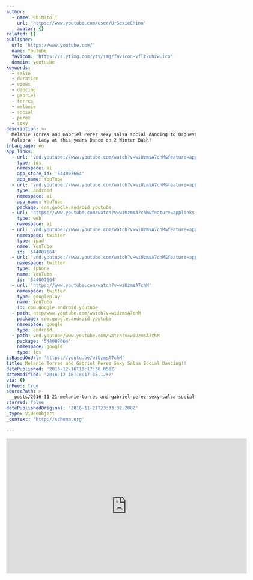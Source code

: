 ```yaml
---
author:
  - name: ChiNito T
    url: 'https://www.youtube.com/user/UrSexieChino'
    avatar: {}
related: []
publisher:
  url: 'https://www.youtube.com/'
  name: YouTube
  favicon: 'https://s.ytimg.com/yts/img/favicon-vflz7uhzw.ico'
  domain: youtu.be
keywords:
  - salsa
  - duration
  - views
  - dancing
  - gabriel
  - torres
  - melanie
  - social
  - perez
  - sexy
description: >-
  Melanie Torres and Gabriel Perez sexy salsa social dancing to Orquestra La
  Palabra - Lady at this years Dance on 2 Winter Bash!
inLanguage: en
app_links:
  - url: 'vnd.youtube://www.youtube.com/watch?v=wiUzmsA7chM&feature=applinks'
    type: ios
    namespace: ai
    app_store_id: '544007664'
    app_name: YouTube
  - url: 'vnd.youtube://www.youtube.com/watch?v=wiUzmsA7chM&feature=applinks'
    type: android
    namespace: ai
    app_name: YouTube
    package: com.google.android.youtube
  - url: 'https://www.youtube.com/watch?v=wiUzmsA7chM&feature=applinks'
    type: web
    namespace: ai
  - url: 'vnd.youtube://www.youtube.com/watch?v=wiUzmsA7chM&feature=applinks'
    namespace: twitter
    type: ipad
    name: YouTube
    id: '544007664'
  - url: 'vnd.youtube://www.youtube.com/watch?v=wiUzmsA7chM&feature=applinks'
    namespace: twitter
    type: iphone
    name: YouTube
    id: '544007664'
  - url: 'https://www.youtube.com/watch?v=wiUzmsA7chM'
    namespace: twitter
    type: googleplay
    name: YouTube
    id: com.google.android.youtube
  - path: http/www.youtube.com/watch?v=wiUzmsA7chM
    package: com.google.android.youtube
    namespace: google
    type: android
  - path: vnd.youtube/www.youtube.com/watch?v=wiUzmsA7chM
    package: '544007664'
    namespace: google
    type: ios
isBasedOnUrl: 'https://youtu.be/wiUzmsA7chM'
title: Melanie Torres and Gabriel Perez Sexy Salsa Social Dancing!!
datePublished: '2016-12-16T18:17:36.058Z'
dateModified: '2016-12-16T18:17:35.125Z'
via: {}
inFeed: true
sourcePath: >-
  _posts/2016-11-21-melanie-torres-and-gabriel-perez-sexy-salsa-social-dancing.md
starred: false
datePublishedOriginal: '2016-11-21T23:33:32.208Z'
_type: VideoObject
_context: 'http://schema.org'

---
```

<iframe src="https://cdn.embedly.com/widgets/media.html?src=https%3A%2F%2Fwww.youtube.com%2Fembed%2FwiUzmsA7chM%3Ffeature%3Doembed&amp;url=http%3A%2F%2Fwww.youtube.com%2Fwatch%3Fv%3DwiUzmsA7chM&amp;image=https%3A%2F%2Fi.ytimg.com%2Fvi%2FwiUzmsA7chM%2Fhqdefault.jpg&amp;key=b7d04c9b404c499eba89ee7072e1c4f7&amp;type=text%2Fhtml&amp;schema=youtube" width="640" height="360" scrolling="no" frameborder="0" allowfullscreen="" style=""></iframe>